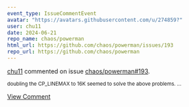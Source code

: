 ```yaml
---
event_type: IssueCommentEvent
avatar: "https://avatars.githubusercontent.com/u/274859?"
user: chu11
date: 2024-06-21
repo_name: chaos/powerman
html_url: https://github.com/chaos/powerman/issues/193
repo_url: https://github.com/chaos/powerman
---
```


<a href='https://github.com/chu11' target='_blank'>chu11</a> commented on issue <a href='https://github.com/chaos/powerman/issues/193' target='_blank'>chaos/powerman#193</a>.

<small>doubling the CP_LINEMAX to 16K seemed to solve the above problems....</small>

<a href='https://github.com/chaos/powerman/issues/193' target='_blank'>View Comment</a>